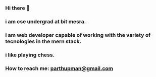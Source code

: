 ### Hi there 👋

### i am cse undergrad at bit mesra.
### i am web developer capable of working with the variety of tecnologies in the mern stack.
### i like playing chess.
### How to reach me: parthupman@gmail.com


